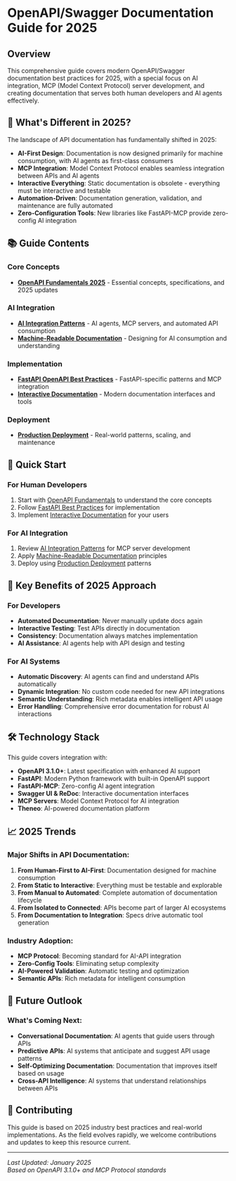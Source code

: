 # OpenAPI/Swagger Documentation Guide for 2025

## Overview

This comprehensive guide covers modern OpenAPI/Swagger documentation best practices for 2025, with a special focus on AI integration, MCP (Model Context Protocol) server development, and creating documentation that serves both human developers and AI agents effectively.

## 🎯 What's Different in 2025?

The landscape of API documentation has fundamentally shifted in 2025:

- **AI-First Design**: Documentation is now designed primarily for machine consumption, with AI agents as first-class consumers
- **MCP Integration**: Model Context Protocol enables seamless integration between APIs and AI agents
- **Interactive Everything**: Static documentation is obsolete - everything must be interactive and testable
- **Automation-Driven**: Documentation generation, validation, and maintenance are fully automated
- **Zero-Configuration Tools**: New libraries like FastAPI-MCP provide zero-config AI integration

## 📚 Guide Contents

### Core Concepts
- [**OpenAPI Fundamentals 2025**](./openapi-fundamentals-2025.md) - Essential concepts, specifications, and 2025 updates

### AI Integration
- [**AI Integration Patterns**](./ai-integration-patterns.md) - AI agents, MCP servers, and automated API consumption
- [**Machine-Readable Documentation**](./machine-readable-documentation.md) - Designing for AI consumption and understanding

### Implementation
- [**FastAPI OpenAPI Best Practices**](./fastapi-openapi-best-practices.md) - FastAPI-specific patterns and MCP integration
- [**Interactive Documentation**](./interactive-documentation.md) - Modern documentation interfaces and tools

### Deployment
- [**Production Deployment**](./production-deployment.md) - Real-world patterns, scaling, and maintenance

## 🚀 Quick Start

### For Human Developers
1. Start with [OpenAPI Fundamentals](./openapi-fundamentals-2025.md) to understand the core concepts
2. Follow [FastAPI Best Practices](./fastapi-openapi-best-practices.md) for implementation
3. Implement [Interactive Documentation](./interactive-documentation.md) for your users

### For AI Integration
1. Review [AI Integration Patterns](./ai-integration-patterns.md) for MCP server development
2. Apply [Machine-Readable Documentation](./machine-readable-documentation.md) principles
3. Deploy using [Production Deployment](./production-deployment.md) patterns

## 🎯 Key Benefits of 2025 Approach

### For Developers
- **Automated Documentation**: Never manually update docs again
- **Interactive Testing**: Test APIs directly in documentation
- **Consistency**: Documentation always matches implementation
- **AI Assistance**: AI agents help with API design and testing

### For AI Systems
- **Automatic Discovery**: AI agents can find and understand APIs automatically
- **Dynamic Integration**: No custom code needed for new API integrations
- **Semantic Understanding**: Rich metadata enables intelligent API usage
- **Error Handling**: Comprehensive error documentation for robust AI interactions

## 🛠️ Technology Stack

This guide covers integration with:

- **OpenAPI 3.1.0+**: Latest specification with enhanced AI support
- **FastAPI**: Modern Python framework with built-in OpenAPI support
- **FastAPI-MCP**: Zero-config AI agent integration
- **Swagger UI & ReDoc**: Interactive documentation interfaces
- **MCP Servers**: Model Context Protocol for AI integration
- **Theneo**: AI-powered documentation platform

## 📈 2025 Trends

### Major Shifts in API Documentation:

1. **From Human-First to AI-First**: Documentation designed for machine consumption
2. **From Static to Interactive**: Everything must be testable and explorable
3. **From Manual to Automated**: Complete automation of documentation lifecycle
4. **From Isolated to Connected**: APIs become part of larger AI ecosystems
5. **From Documentation to Integration**: Specs drive automatic tool generation

### Industry Adoption:
- **MCP Protocol**: Becoming standard for AI-API integration
- **Zero-Config Tools**: Eliminating setup complexity
- **AI-Powered Validation**: Automatic testing and optimization
- **Semantic APIs**: Rich metadata for intelligent consumption

## 🔮 Future Outlook

### What's Coming Next:
- **Conversational Documentation**: AI agents that guide users through APIs
- **Predictive APIs**: AI systems that anticipate and suggest API usage patterns
- **Self-Optimizing Documentation**: Documentation that improves itself based on usage
- **Cross-API Intelligence**: AI systems that understand relationships between APIs

## 🤝 Contributing

This guide is based on 2025 industry best practices and real-world implementations. As the field evolves rapidly, we welcome contributions and updates to keep this resource current.

---

*Last Updated: January 2025*  
*Based on OpenAPI 3.1.0+ and MCP Protocol standards*